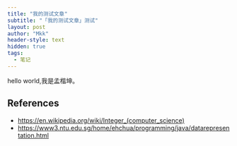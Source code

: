 ```yaml
---
title: "我的测试文章"
subtitle: "「我的测试文章」测试"
layout: post
author: "Mkk"
header-style: text
hidden: true
tags:
  - 笔记
---
```


  hello world,我是孟楷坤。


References
----------

- <https://en.wikipedia.org/wiki/Integer_(computer_science)>
- <https://www3.ntu.edu.sg/home/ehchua/programming/java/datarepresentation.html>
